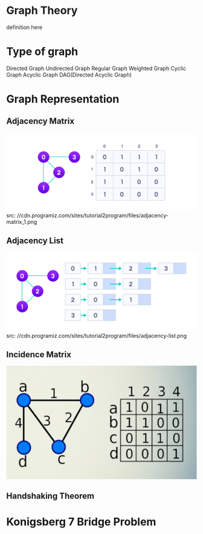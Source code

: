 # Graph Theory

definition here

# Type of graph

Directed Graph
Undirected Graph
Regular Graph
Weighted Graph
Cyclic Graph
Acyclic Graph
DAG(Directed Acyclic Graph)

# Graph Representation

## Adjacency Matrix

<img src="/img/adjacency-matrix_1.webp" >
src:  //cdn.programiz.com/sites/tutorial2program/files/adjacency-matrix_1.png

## Adjacency List

<img src="/img/adjacency-list.webp" >
src:  //cdn.programiz.com/sites/tutorial2program/files/adjacency-list.png

## Incidence Matrix

<img src="/img/IncidenceMatrix.png" >

## Handshaking Theorem

# Konigsberg 7 Bridge Problem

